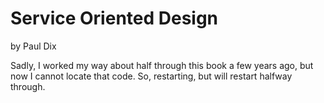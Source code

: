 # Service Oriented Design

by Paul Dix

Sadly, I worked my way about half through this book a few years ago, but
now I cannot locate that code. So, restarting, but will restart halfway
through.
